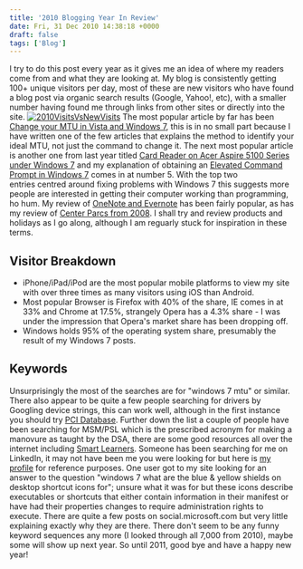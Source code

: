 ```yaml
---
title: '2010 Blogging Year In Review'
date: Fri, 31 Dec 2010 14:38:18 +0000
draft: false
tags: ['Blog']
---
```


I try to do this post every year as it gives me an idea of where my readers come from and what they are looking at. My blog is consistently getting 100+ unique visitors per day, most of these are new visitors who have found a blog post via organic search results (Google, Yahoo!, etc), with a smaller number having found me through links from other sites or directly into the site. [![](/uploads/2010/12/2010VisitsVsNewVisits.png "2010VisitsVsNewVisits")](/uploads/2010/12/2010VisitsVsNewVisits.png) The most popular article by far has been [Change your MTU in Vista and Windows 7](/archives/2009/10/23/change-your-mtu-under-vista-or-windows-7/ "Change your MTU in Vista and Windows 7"), this is in no small part because I have written one of the few articles that explains the method to identify your ideal MTU, not just the command to change it. The next most popular article is another one from last year titled [Card Reader on Acer Aspire 5100 Series under Windows 7](/archives/2009/10/26/card-reader-on-acer-aspire-5100-series-under-windows-7/) and my explanation of obtaining an [Elevated Command Prompt in Windows 7](/archives/2010/10/07/elevated-command-prompt-on-vista-and-windows-7/) comes in at number 5. With the top two entries centred around fixing problems with Windows 7 this suggests more people are interested in getting their computer working than programming, ho hum. My review of [OneNote and Evernote](/archives/2010/02/27/onenote-vs-evernote/) has been fairly popular, as has my review of [Center Parcs from 2008](/archives/2008/08/02/center-parcs-longleat-forrest/). I shall try and review products and holidays as I go along, although I am reguarly stuck for inspiration in these terms.

## Visitor Breakdown

*   iPhone/iPad/iPod are the most popular mobile platforms to view my site with over three times as many visitors using iOS than Android.
*   Most popular Browser is Firefox with 40% of the share, IE comes in at 33% and Chrome at 17.5%, strangely Opera has a 4.3% share - I was under the impression that Opera's market share has been dropping off.
*   Windows holds 95% of the operating system share, presumably the result of my Windows 7 posts.

## Keywords

Unsurprisingly the most of the searches are for "windows 7 mtu" or similar. There also appear to be quite a few people searching for drivers by Googling device strings, this can work well, although in the first instance you should try [PCI Database](http://www.pcidatabase.com/). Further down the list a couple of people have been searching for MSM/PSL which is the prescribed acronym for making a manovure as taught by the DSA, there are some good resources all over the internet including [Smart Learners](http://www.smartlearners.co.uk/tips/routine.htm). Someone has been searching for me on LinkedIn, it may not have been me you were looking for but here is [my profile](http://www.linkedin.com/profile/view?id=46241161) for reference purposes. One user got to my site looking for an answer to the question "windows 7 what are the blue & yellow shields on desktop shortcut icons for"; unsure what it was for but these icons describe executables or shortcuts that either contain information in their manifest or have had their properties changes to require administration rights to execute. There are quite a few posts on social.microsoft.com but very little explaining exactly why they are there. There don't seem to be any funny keyword sequences any more (I looked through all 7,000 from 2010), maybe some will show up next year. So until 2011, good bye and have a happy new year!
